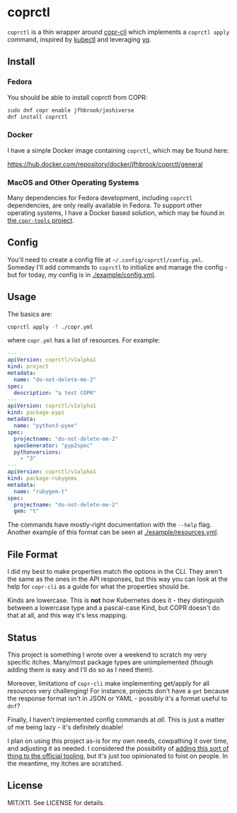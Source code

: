 # coprctl

`coprctl` is a thin wrapper around [copr-cli](https://developer.fedoraproject.org/deployment/copr/copr-cli.html) which implements a `coprctl apply` command, inspired by [kubectl](https://kubernetes.io/docs/reference/kubectl/) and leveraging [yq](https://github.com/mikefarah/yq).

## Install

### Fedora

You should be able to install coprctl from COPR:

```bash
sudo dnf copr enable jfhbrook/joshiverse
dnf install coprctl
```

### Docker

I have a simple Docker image containing `coprctl`, which may be found here:

<https://hub.docker.com/repository/docker/jfhbrook/coprctl/general>

### MacOS and Other Operating Systems

Many dependencies for Fedora development, including `coprctl` dependencies, are only really available in Fedora. To support other operating systems, I have a Docker based solution, which may be found in [the `copr-tools` project](../copr-tools).

## Config

You'll need to create a config file at `~/.config/coprctl/config.yml`. Someday
I'll add commands to `coprctl` to initialize and manage the config - but for
today, my config is in [./example/config.yml](./example/config.yml).

## Usage

The basics are:

```bash
coprctl apply -f ./copr.yml
```

where `copr.yml` has a list of resources. For example:

```yaml
---
apiVersion: coprctl/v1alpha1
kind: project
metadata:
  name: "do-not-delete-me-2"
spec:
  description: "a test COPR"
---
apiVersion: coprctl/v1alpha1
kind: package-pypi
metadata:
  name: "python3-pyee"
spec:
  projectname: "do-not-delete-me-2"
  specGenerator: "pyp2spec"
  pythonversions:
    - "3"
---
apiVersion: coprctl/v1alpha1
kind: package-rubygems
metadata:
  name: "rubygem-t"
spec:
  projectname: "do-not-delete-me-2"
  gem: "t"
```

The commands have mostly-right documentation with the `--help` flag. Another
example of this format can be seen at
[./example/resources.yml](./example/resources.yml).

## File Format

I did my best to make properties match the options in the CLI. They aren't the
same as the ones in the API responses, but this way you can look at the help
for `copr-cli` as a guide for what the properties should be.

Kinds are lowercase. This is **not** how Kubernetes does it - they distinguish
between a lowercase type and a pascal-case Kind, but COPR doesn't do that at
all, and this way it's less mapping.

## Status

This project is something I wrote over a weekend to scratch my very specific
itches. Many/most package types are unimplemented (though adding them is easy
and I'll do so as I need them).

Moreover, limitations of `copr-cli` make implementing get/apply for all
resources very challenging! For instance, projects don't have a `get` because
the response format isn't in JSON or YAML - possibly it's a format useful
to `dnf`?

Finally, I haven't implemented config commands at *all*. This is just a matter
of me being lazy - it's definitely doable!

I plan on using this project as-is for my own needs, cowpathing it over time,
and adjusting it as needed. I considered the possibility of
[adding this sort of thing to the official tooling](https://github.com/fedora-copr/copr/issues/2767),
but it's just too opinionated to foist on people. In the meantime, my itches
are scratched.

## License

MIT/X11. See LICENSE for details.
